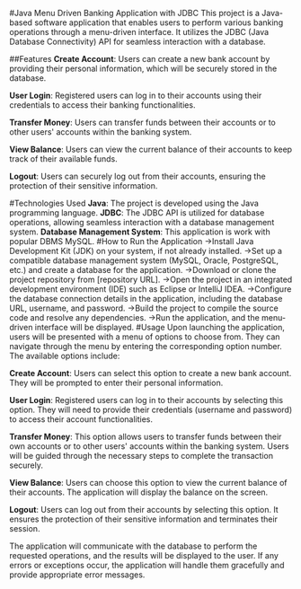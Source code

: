 #Java Menu Driven Banking Application with JDBC
This project is a Java-based software application that enables users to perform various banking operations through a menu-driven interface. It utilizes the JDBC (Java Database Connectivity) API for seamless interaction with a database.

##Features
**Create Account**: Users can create a new bank account by providing their personal information, which will be securely stored in the database.

**User Login**: Registered users can log in to their accounts using their credentials to access their banking functionalities.

**Transfer Money**: Users can transfer funds between their accounts or to other users' accounts within the banking system.

**View Balance**: Users can view the current balance of their accounts to keep track of their available funds.

**Logout**: Users can securely log out from their accounts, ensuring the protection of their sensitive information.

#Technologies Used
**Java**: The project is developed using the Java programming language.
**JDBC**: The JDBC API is utilized for database operations, allowing seamless interaction with a database management system.
**Database Management System**: This application is work with popular DBMS MySQL.
#How to Run the Application
->Install Java Development Kit (JDK) on your system, if not already installed.
->Set up a compatible database management system (MySQL, Oracle, PostgreSQL, etc.) and create a database for the application.
->Download or clone the project repository from [repository URL].
->Open the project in an integrated development environment (IDE) such as Eclipse or IntelliJ IDEA.
->Configure the database connection details in the application, including the database URL, username, and password.
->Build the project to compile the source code and resolve any dependencies.
->Run the application, and the menu-driven interface will be displayed.
#Usage
Upon launching the application, users will be presented with a menu of options to choose from. They can navigate through the menu by entering the corresponding option number. The available options include:

**Create Account**: Users can select this option to create a new bank account. They will be prompted to enter their personal information.

**User Login**: Registered users can log in to their accounts by selecting this option. They will need to provide their credentials (username and password) to access their account functionalities.

**Transfer Money**: This option allows users to transfer funds between their own accounts or to other users' accounts within the banking system. Users will be guided through the necessary steps to complete the transaction securely.

**View Balance**: Users can choose this option to view the current balance of their accounts. The application will display the balance on the screen.

**Logout**: Users can log out from their accounts by selecting this option. It ensures the protection of their sensitive information and terminates their session.

The application will communicate with the database to perform the requested operations, and the results will be displayed to the user. If any errors or exceptions occur, the application will handle them gracefully and provide appropriate error messages.
